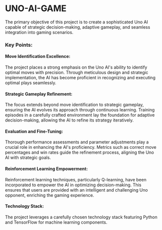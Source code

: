 # UNO-AI-GAME

The primary objective of this project is to create a sophisticated Uno AI capable of strategic decision-making, adaptive gameplay, and seamless integration into gaming scenarios.

<h3>Key Points:</h3>

<h4>Move Identification Excellence:</h4>
The project places a strong emphasis on the Uno AI's ability to identify optimal moves with precision.
Through meticulous design and strategic implementation, the AI has become proficient in recognizing and executing optimal plays seamlessly.

<h4>Strategic Gameplay Refinement:</h4>
The focus extends beyond move identification to strategic gameplay, ensuring the AI evolves its approach through continuous learning.
Training episodes in a carefully crafted environment lay the foundation for adaptive decision-making, allowing the AI to refine its strategy iteratively.

<h4>Evaluation and Fine-Tuning:</h4>
Thorough performance assessments and parameter adjustments play a crucial role in enhancing the AI's proficiency.
Metrics such as correct move percentages and win rates guide the refinement process, aligning the Uno AI with strategic goals.

<h4>Reinforcement Learning Empowerment:</h4>
Reinforcement learning techniques, particularly Q-learning, have been incorporated to empower the AI in optimizing decision-making.
This ensures that users are provided with an intelligent and challenging Uno opponent, enriching the gaming experience.

<h4>Technology Stack:</h4>
The project leverages a carefully chosen technology stack featuring Python and TensorFlow for machine learning components.

